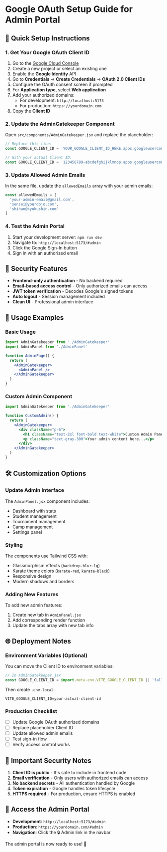 # Google OAuth Setup Guide for Admin Portal

## 🚀 Quick Setup Instructions

### 1. Get Your Google OAuth Client ID

1. Go to the [Google Cloud Console](https://console.cloud.google.com/)
2. Create a new project or select an existing one
3. Enable the **Google Identity** API
4. Go to **Credentials** → **Create Credentials** → **OAuth 2.0 Client IDs**
5. Configure the OAuth consent screen if prompted
6. For **Application type**, select **Web application**
7. Add your authorized domains:
   - For development: `http://localhost:5173`
   - For production: `https://yourdomain.com`
8. Copy the **Client ID**

### 2. Update the AdminGatekeeper Component

Open `src/components/AdminGatekeeper.jsx` and replace the placeholder:

```javascript
// Replace this line:
const GOOGLE_CLIENT_ID = 'YOUR_GOOGLE_CLIENT_ID_HERE.apps.googleusercontent.com'

// With your actual Client ID:
const GOOGLE_CLIENT_ID = '123456789-abcdefghijklmnop.apps.googleusercontent.com'
```

### 3. Update Allowed Admin Emails

In the same file, update the `allowedEmails` array with your admin emails:

```javascript
const allowedEmails = [
  'your-admin-email@gmail.com',
  'sensei@yourdojo.com',
  'shihan@kyokushin.com'
]
```

### 4. Test the Admin Portal

1. Start your development server: `npm run dev`
2. Navigate to: `http://localhost:5173/#admin`
3. Click the Google Sign-In button
4. Sign in with an authorized email

## 🔐 Security Features

- **Frontend-only authentication** - No backend required
- **Email-based access control** - Only authorized emails can access
- **JWT token verification** - Decodes Google's signed tokens
- **Auto logout** - Session management included
- **Clean UI** - Professional admin interface

## 🎯 Usage Examples

### Basic Usage
```jsx
import AdminGatekeeper from './AdminGatekeeper'
import AdminPanel from './AdminPanel'

function AdminPage() {
  return (
    <AdminGatekeeper>
      <AdminPanel />
    </AdminGatekeeper>
  )
}
```

### Custom Admin Component
```jsx
import AdminGatekeeper from './AdminGatekeeper'

function CustomAdmin() {
  return (
    <AdminGatekeeper>
      <div className="p-6">
        <h1 className="text-2xl font-bold text-white">Custom Admin Panel</h1>
        <p className="text-gray-300">Your admin content here...</p>
      </div>
    </AdminGatekeeper>
  )
}
```

## 🛠️ Customization Options

### Update Admin Interface
The `AdminPanel.jsx` component includes:
- Dashboard with stats
- Student management
- Tournament management 
- Camp management
- Settings panel

### Styling
The components use Tailwind CSS with:
- Glassmorphism effects (`backdrop-blur-lg`)
- Karate theme colors (`karate-red`, `karate-black`)
- Responsive design
- Modern shadows and borders

### Adding New Features
To add new admin features:
1. Create new tab in `AdminPanel.jsx`
2. Add corresponding render function
3. Update the tabs array with new tab info

## 🌐 Deployment Notes

### Environment Variables (Optional)
You can move the Client ID to environment variables:

```javascript
// In AdminGatekeeper.jsx
const GOOGLE_CLIENT_ID = import.meta.env.VITE_GOOGLE_CLIENT_ID || 'fallback-client-id'
```

Then create `.env.local`:
```
VITE_GOOGLE_CLIENT_ID=your-actual-client-id
```

### Production Checklist
- [ ] Update Google OAuth authorized domains
- [ ] Replace placeholder Client ID
- [ ] Update allowed admin emails
- [ ] Test sign-in flow
- [ ] Verify access control works

## 🚨 Important Security Notes

1. **Client ID is public** - It's safe to include in frontend code
2. **Email verification** - Only users with authorized emails can access
3. **No backend secrets** - All authentication handled by Google
4. **Token expiration** - Google handles token lifecycle
5. **HTTPS required** - For production, ensure HTTPS is enabled

## 📱 Access the Admin Portal

- **Development**: `http://localhost:5173/#admin`
- **Production**: `https://yourdomain.com/#admin`
- **Navigation**: Click the 🔒 Admin link in the navbar

The admin portal is now ready to use! 🥋

